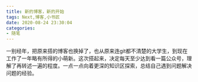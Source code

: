```yaml
---
title: 新的博客，新的开始 
tags: Next,博客,小书匠
date: 2020-08-24 23:30:04
categories:
- 随笔
---
```



一别经年，把原来搭的博客也换掉了，也从原来连git都不清楚的大学生，到现在工作了一年略有所得的小萌新。这次搭起来，决定每天至少达到看一篇公众号，理解了再转述一遍的程度。一点一点向着更深的知识区探索，总结自己遇到问题解决问题的经验。
